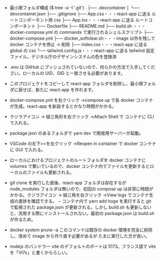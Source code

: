 - 最小限フォルダ構成 ($ tree -a -I '.git')
  .
  ├── .devcontainer
  │ └── devcontainer.json
  ├── .gitignore
  ├── App.css・・・react-app に送る ルートコンポーネント用 css
  ├── App.tsx・・・react-app に送る ルートコンポーネント
  ├── Dockerfile
  ├── README.md
  ├── build.sh ・・・docker-compose.yml の commands で実行されるシェルスクリプト
  ├── docker-compose.yml
  ├── docker_softclear.sh・・・image 以外を残して docker コンテナを停止 → 削除
  ├── index.css・・・react-app に送る global の css
  └── tailwind.config.js・・・react-app に送る tailwind 設定ファイル。デジタル庁のデザインシステムの色を登録済

- .env は GitHub にプッシュされていないので、何らかの方法で入手してください。ローカルの UID、GID と一致させる必要があります。
- このプロジェクトをコピーして react-app フォルダを削除し、最小限フォルダに戻せば、新たに react-app を作れます。
- docker-compose.yml を右クリック →compose up で各 docker コンテナが生成。react-app を新設するとかなり時間がかかる。
- クジラアイコン → 緑三角形を右クリック →Attach Shell で コンテナに CLI で入れる。
- package.json のあるフォルダで yarn dev で開発用サーバーが起動。
- VSCode の左下><を左クリック →Reopen in container で docker コンテナに GUI で入れる。
- ローカルにおけるプロジェクトのルートフォルダを docker コンテナに volumes で繋いでいるので、docker コンテナ内でファイルを更新するとローカルのファイルも更新される。
- git clone を実行した直後、react-app フォルダは存在するが node_modules フォルダは無いので、初回の compose up は非常に時間がかかる。クジラアイコン → 緑三角を右クリック →View logs でコンテナ生成の進捗を確認できる。
  − コンテナ内で yarn add hoge を実行すると git で監視された package.json が更新される。しかし build.sh も更新しないと、流用する際にインストールされない。最初の package.json は build.sh が作るため。
- docker system prune -a
  このコマンドは既存の docker 環境を完全に削除し、改めて image から作り直す必要があるが
  たまに実行した方が良い。
- nodejs のバンドラー vite のデフォルトのポートは 5173。フランス語で vite を「VI7ε」と書くかららしい。
